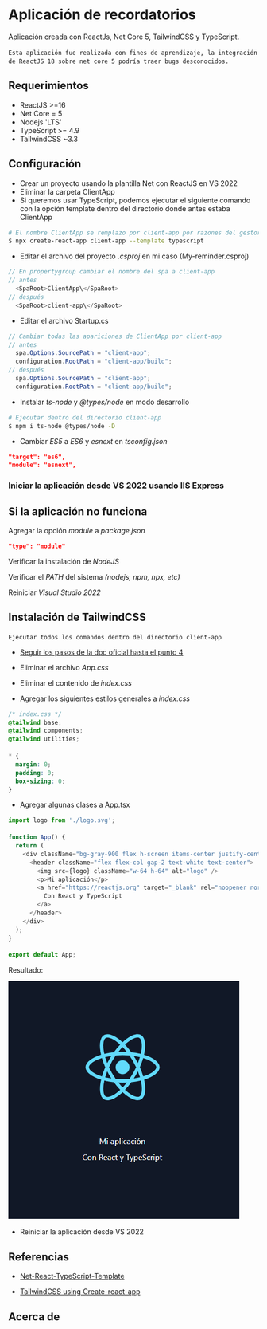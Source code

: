 # Aplicación de recordatorios

Aplicación creada con ReactJs, Net Core 5, TailwindCSS y TypeScript.

`Esta aplicación fue realizada con fines de aprendizaje, la integración
de ReactJS 18 sobre net core 5 podría traer bugs desconocidos.`

## Requerimientos

- ReactJS >=16
- Net Core = 5
- Nodejs 'LTS'
- TypeScript >= 4.9
- TailwindCSS ~3.3

## Configuración

- Crear un proyecto usando la plantilla Net con ReactJS en VS 2022
- Eliminar la carpeta ClientApp
- Si queremos usar TypeScript, podemos ejecutar el siguiente
  comando con la opción template dentro del directorio donde antes
  estaba ClientApp

```bash
# El nombre ClientApp se remplazo por client-app por razones del gestor npm
$ npx create-react-app client-app --template typescript
```

- Editar el archivo del proyecto _.csproj_ en mi caso (My-reminder.csproj)

```csharp
// En propertygroup cambiar el nombre del spa a client-app
// antes
  <SpaRoot>ClientApp\</SpaRoot>
// después
  <SpaRoot>client-app\</SpaRoot>
```

- Editar el archivo Startup.cs

```csharp
// Cambiar todas las apariciones de ClientApp por client-app
// antes
  spa.Options.SourcePath = "client-app";
  configuration.RootPath = "client-app/build";
// después
  spa.Options.SourcePath = "client-app";
  configuration.RootPath = "client-app/build";
```

- Instalar _ts-node_ y _@types/node_ en modo desarrollo

```bash
# Ejecutar dentro del directorio client-app
$ npm i ts-node @types/node -D
```

- Cambiar _ES5_ a _ES6_ y _esnext_ en _tsconfig.json_

```json
"target": "es6",
"module": "esnext",
```

### Iniciar la aplicación desde VS 2022 usando IIS Express

## Si la aplicación no funciona

Agregar la opción _module_ a _package.json_

```json
"type": "module"
```

Verificar la instalación de _NodeJS_

Verificar el _PATH_ del sistema _(nodejs, npm, npx, etc)_

Reiniciar _Visual Studio 2022_

## Instalación de TailwindCSS

`Ejecutar todos los comandos dentro del directorio client-app`

- [Seguir los pasos de la doc oficial hasta el punto 4](https://tailwindcss.com/docs/guides/create-react-app)

- Eliminar el archivo _App.css_

- Eliminar el contenido de _index.css_

- Agregar los siguientes estilos generales a _index.css_

```css
/* index.css */
@tailwind base;
@tailwind components;
@tailwind utilities;

* {
  margin: 0;
  padding: 0;
  box-sizing: 0;
}
```

- Agregar algunas clases a App.tsx

```typescript
import logo from './logo.svg';

function App() {
  return (
    <div className="bg-gray-900 flex h-screen items-center justify-center">
      <header className="flex flex-col gap-2 text-white text-center">
        <img src={logo} className="w-64 h-64" alt="logo" />
        <p>Mi aplicación</p>
        <a href="https://reactjs.org" target="_blank" rel="noopener noreferrer">
          Con React y TypeScript
        </a>
      </header>
    </div>
  );
}

export default App;
```

Resultado:

![preview](docs-imgs/previewTWworking.png)

- Reiniciar la aplicación desde VS 2022

## Referencias

- [Net-React-TypeScript-Template](https://bradshawdotnet.hashnode.dev/net-react-typescript-template)

- [TailwindCSS using Create-react-app](https://tailwindcss.com/docs/guides/create-react-app)

## Acerca de
